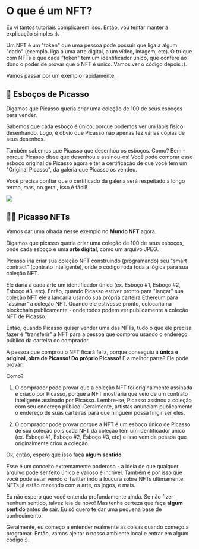 # O que é um NFT?

Eu vi tantos tutoriais complicarem isso. Então, vou tentar manter a explicação simples :).

Um NFT é um "token" que uma pessoa pode possuir que liga a algum "dado" (exemplo. liga a uma arte digital, a um vídeo, imagem, etc). O truque com NFTs é que cada "token" tem um identificador único, que confere ao dono o poder de provar que o NFT é único. Vamos ver o código depois :).

Vamos passar por um exemplo rapidamente.

## 🎨 Esboços de Picasso

Digamos que Picasso queria criar uma coleção de 100 de seus esboços para vender.

Sabemos que cada esboço é único, porque podemos ver um lápis físico desenhando. Logo, é óbvio que Picasso não apenas fez várias cópias de seus desenhos.

Também sabemos que Picasso que desenhou os esboços. Como? Bem - porque Picasso disse que desenhou e assinou-os! Você pode comprar esse esboço original de Picasso agora e ter a certificação de que você tem um "Original Picasso", da galeria que Picasso os vendeu.

Você precisa confiar que o certificado da galeria será respeitado a longo termo, mas, no geral, isso é fácil!

![](https://i.imgur.com/FLBd1l0.png)

## 👨‍💻 Picasso NFTs

Vamos dar uma olhada nesse exemplo no **Mundo NFT** agora.

Digamos que picasso queria criar uma coleção de 100 de seus esboços, onde cada esboço é uma **arte digital**, como um arquivo JPEG.

Picasso iria criar sua coleção NFT construindo (programando) seu "smart contract" (contrato inteligente), onde o código roda toda a lógica para sua coleção NFT.

Ele daria a cada arte um identificador único (ex. Esboço #1, Esboço #2, Esboço #3, etc). Então, quando Picasso estiver pronto para "lançar" sua coleção NFT ele a lançaria usando sua própria carteira Ethereum para "assinar" a coleção NFT. Quando ele estivesse pronto, colocaria na blockchain publicamente - onde todos podem ver publicamente a coleção NFT de Picasso.

Então, quando Picasso quiser vender uma das NFTs, tudo o que ele precisa fazer é "transferir" a NFT para a pessoa que comprou usando o endereço público da carteira do comprador.

A pessoa que comprou o NFT ficará feliz, porque conseguiu a **única e original, obra de Picasso! Do próprio Picasso!** E a melhor parte? Ele pode provar!

Como?

1. O comprador pode provar que a coleção NFT foi originalmente assinada e criado por Picasso, porque a NFT mostraria que veio de um contrato inteligente assinado por Picasso. Lembre-se, Picasso assinou a coleção com seu endereço público! Geralmente, artistas anunciam publicamente o endereço de suas carteiras para que ninguém possa fingir ser eles.

2. O comprador pode provar porque a NFT é um esboço único de Picasso de sua coleção pois cada NFT da coleção tem um identificador único (ex. Esboço #1, Esboço #2, Esboço #3, etc) e isso vem da pessoa que originalmente criou a coleção.

Ok, então, espero que isso faça **algum sentido**.

Esse é um conceito extremamente poderoso - a ideia de que qualquer arquivo pode ser feito único e valioso é incrível. Também é por isso que você pode estar vendo o Twitter indo a loucura sobre NFTs ultimamente. NFTs já estão mexendo com a arte, os jogos, e mais.

Eu não espero que você entenda profundamente ainda. Se não fizer nenhum sentido, talvez leia de novo! Mas tenha certeza que faça **algum sentido** antes de sair. Eu só quero te dar uma pequena base de conhecimento.

Geralmente, eu começo a entender realmente as coisas quando começo a programar. Então, vamos ajeitar o nosso ambiente local e entrar em algum código :).